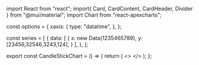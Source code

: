import React from "react";
import{
  Card,
  CardContent,
  CardHeader,
  Divider } from "@mui/material";
import Chart from "react-apexcharts";

const options = {
  xaxis: {
    type: "datatime",
  },
};

const series = [
{
  data: [
  {
    x: new Data(1235465789),
    y: [23456,32546,3243,124],
  }
  ],
},
];

export const CandleStickChart = () => {
  return (
    <>
    <Card>
       <CardContent title="CandleStickChart" />
  <CardHeader />
  <Divider />
    </Card>
    </>
  );
};